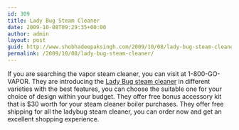 ```yaml
---
id: 309
title: Lady Bug Steam Cleaner
date: 2009-10-08T09:29:35+00:00
author: admin
layout: post
guid: http://www.shobhadeepaksingh.com/2009/10/08/lady-bug-steam-cleaner/
permalink: /2009/10/08/lady-bug-steam-cleaner/
---
```

If you are searching the vapor steam cleaner, you can visit at 1-800-GO-VAPOR. They are introducing the [Lady Bug steam cleaner](http://www.vapor-systems.com/products/ladybug-steam-cleaners.html) in different varieties with the best features, you can choose the suitable one for your choice of design within your budget. They offer free bonus accessory kit that is $30 worth for your steam cleaner boiler purchases. They offer free shipping for all the ladybug steam cleaner, you can order now and get an excellent shopping experience.